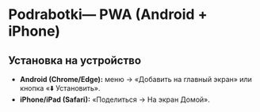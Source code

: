 # Podrabotki— PWA (Android + iPhone)

## Установка на устройство
- **Android (Chrome/Edge):** меню → «Добавить на главный экран» или кнопка «⬇️ Установить».
- **iPhone/iPad (Safari):** «Поделиться → На экран Домой».
